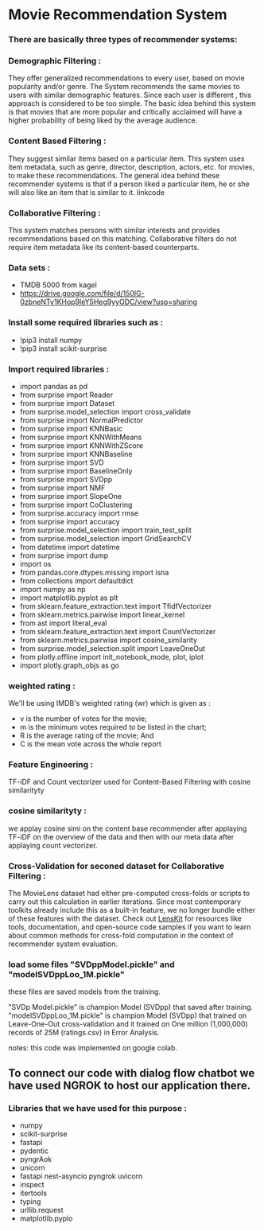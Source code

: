 
# Movie Recommendation System 

### There are basically three types of recommender systems:

### Demographic Filtering :
They offer generalized recommendations to every user, based on movie popularity and/or genre. The System recommends the same movies to users with similar demographic features. Since each user is different , this approach is considered to be too simple. The basic idea behind this system is that movies that are more popular and critically acclaimed will have a higher probability of being liked by the average audience.
### Content Based Filtering : 
They suggest similar items based on a particular item. This system uses item metadata, such as genre, director, description, actors, etc. for movies, to make these recommendations. The general idea behind these recommender systems is that if a person liked a particular item, he or she will also like an item that is similar to it.
linkcode 
### Collaborative Filtering : 
This system matches persons with similar interests and provides recommendations based on this matching. Collaborative filters do not require item metadata like its content-based counterparts.

### Data sets : 
* TMDB 5000 from kagel 
* https://drive.google.com/file/d/150IG-0zbneNTy1KHop9IeY5Heg9yyODC/view?usp=sharing

### Install some required libraries such as : 
* !pip3 install numpy 
* !pip3 install scikit-surprise

### Import required libraries : 

* import pandas as pd
* from surprise import Reader
* from surprise import Dataset
* from surprise.model_selection import cross_validate
* from surprise import NormalPredictor
* from surprise import KNNBasic
* from surprise import KNNWithMeans
* from surprise import KNNWithZScore
* from surprise import KNNBaseline
* from surprise import SVD
* from surprise import BaselineOnly
* from surprise import SVDpp
* from surprise import NMF
* from surprise import SlopeOne
* from surprise import CoClustering
* from surprise.accuracy import rmse
* from surprise import accuracy
* from surprise.model_selection import train_test_split
* from surprise.model_selection import GridSearchCV
* from datetime import datetime
* from surprise import dump
* import os
* from pandas.core.dtypes.missing import isna
* from collections import defaultdict
* import numpy as np
* import matplotlib.pyplot as plt
* from sklearn.feature_extraction.text import TfidfVectorizer
* from sklearn.metrics.pairwise import linear_kernel
* from ast import literal_eval
* from sklearn.feature_extraction.text import CountVectorizer
* from sklearn.metrics.pairwise import cosine_similarity
* from surprise.model_selection.split import LeaveOneOut
* from plotly.offline import init_notebook_mode, plot, iplot
* import plotly.graph_objs as go 

### weighted rating : 
We'll be using IMDB's weighted rating (wr) which is given as :

* v is the number of votes for the movie;
* m is the minimum votes required to be listed in the chart;
* R is the average rating of the movie; And
* C is the mean vote across the whole report
### Feature Engineering  : 

TF-iDF and Count vectorizer used for Content-Based Filtering with cosine similarityty 

### cosine similarityty : 

we applay cosine simi on the content base recommender after applaying TF-iDF on the overview of the data 
and then with our meta data after applaying count vectorizer.

### Cross-Validation for seconed dataset for Collaborative Filtering :

The MovieLens dataset had either pre-computed cross-folds or scripts to carry out this calculation in earlier iterations. Since most contemporary toolkits already include this as a built-in feature, we no longer bundle either of these features with the dataset. Check out [LensKit](http://lenskit.org) for resources like tools, documentation, and open-source code samples if you want to learn about common methods for cross-fold computation in the context of recommender system evaluation.

### load some files "SVDppModel.pickle" and "modelSVDppLoo_1M.pickle"
 
these files are saved models from the training.

"SVDp Model.pickle" is champion Model (SVDpp) that saved after training.
"modelSVDppLoo_1M.pickle" is champion Model (SVDpp) that trained on Leave-One-Out cross-validation and 
it trained on One million (1,000,000) records of 25M (ratings.csv) in Error Analysis.

notes: this code was implemented on google colab.

## To connect our code with dialog flow chatbot we have used NGROK to host our application there.
### Libraries that we have used for this purpose : 
* numpy
* scikit-surprise
* fastapi
* pydentic
* pyngrAok
* unicorn
* fastapi nest-asyncio pyngrok uvicorn
* inspect
* itertools
* typing
* urllib.request
* matplotlib.pyplo
